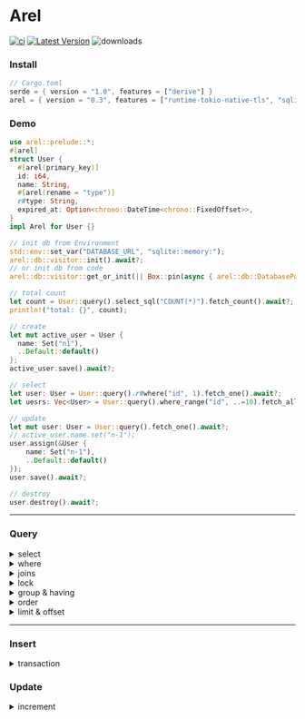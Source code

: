 # Arel &emsp;

[![ci](https://github.com/rust-china/arel/workflows/Rust/badge.svg)](https://github.com/rust-china/arel/actions)
[![Latest Version]][crates.io]
![downloads](https://img.shields.io/crates/d/arel.svg?style=flat-square)

[Latest Version]: https://img.shields.io/crates/v/arel.svg
[crates.io]: https://crates.io/crates/arel

### Install

```rust
// Cargo.toml
serde = { version = "1.0", features = ["derive"] }
arel = { version = "0.3", features = ["runtime-tokio-native-tls", "sqlite"] } // sqlte | mysql | postgres
```

### Demo

```rust
use arel::prelude::*;
#[arel]
struct User {
  #[arel(primary_key)]
  id: i64,
  name: String,
  #[arel(rename = "type")]
  r#type: String,
  expired_at: Option<chrono::DateTime<chrono::FixedOffset>>,
}
impl Arel for User {}

// init db from Environment
std::env::set_var("DATABASE_URL", "sqlite::memory:");
arel::db::visitor::init().await?;
// or init db from code
arel::db::visitor::get_or_init(|| Box::pin(async { arel::db::DatabasePoolOptions::new().max_connections(5).connect("sqlite::memory:").await })).await?;

// total count
let count = User::query().select_sql("COUNT(*)").fetch_count().await?;
println!("total: {}", count);

// create
let mut active_user = User {
  name: Set("n1"),
  ..Default::default()
};
active_user.save().await?;

// select
let user: User = User::query().r#where("id", 1).fetch_one().await?;
let uesrs: Vec<User> = User::query().where_range("id", ..=10).fetch_all().await?;

// update
let mut user: User = User::query().fetch_one().await?;
// active_user.name.set("n-1");
user.assign(&User {
    name: Set("n-1"),
    ..Default::default()
});
user.save().await?;

// destroy
user.destroy().await?;
```

---

### Query

<details>
<summary>select</summary>

```rust
User::query().select(vec!(["id", "name"])).to_sql();
```

</details>

<details>
<summary>where</summary>

```rust
let sql = User::query().r#where("name", "n1").r#where("id", 1).to_sql();
// where_not
let sql = User::query().where_not(id: vec![1, 2, 3]).to_sql();
// where_range
let sql = User::query().where_range("age", 18..25).to_sql();
```

</details>

<details>
<summary>joins</summary>

```rust
let sql = User::query().join::<Wallet>(arel::JoinConst::InnerJoin).to_sql();
let sql = User::query().join_sql("INNER JOIN wallet on user.id = wallet.user_id").to_sql();
```

</details>

<details>
<summary>lock</summary>

```rust
// should use in transaction
let user: User = User::query().r#where("name", "n1").lock().fetch_one_with_exec(tx);
```

</details>

<details>
<summary>group & having</summary>

```rust
let sql = User::query().group(vec!["name"]).having("age", 18..).to_sql();
```

</details>

<details>
<summary>order</summary>

```rust
let sql = User::query().order("created_at", arel::SortConst::Desc).to_sql();
let sql = User::query().order_asc().to_sql();
let sql = User::query().order_desc().to_sql();
```

</details>

<details>
<summary>limit & offset</summary>

```rust
let sql = User::query().limit(10).to_sql();
let sql = User::query().offset(10)();
let sql = User::query().paginate(1, 10).to_sql();
```

</details>

---

### Insert

<details>
<summary>transaction</summary>

```rust
User::with_transaction(|tx| {
  Box::pin(async move {
    // for entry in 1i32..=100 {
    //   sqlx::query("INSERT INTO user (name) VALUES ($1)")
    //       .bind(format!("name-{}", entry))
    //       .bind("Admin")
    //       .execute(tx.as_mut())
    //       .await?;
    // }
    let mut active_user = User {
      name: Set("n1"),
      r#type: Set("ADMIN"),
      ..Default::default()
    };
    active_user.save_with_exec(tx.as_mut()).await?;
    Ok(None)
  })
})
.await?;
```

</details>

### Update

<details>
<summary>increment</summary>

```rust
let active_user = User::query().r#where("id", 1).fetch_one().await?;
active_user.increment_save("lock_version", 5).await?;
```

</details>

